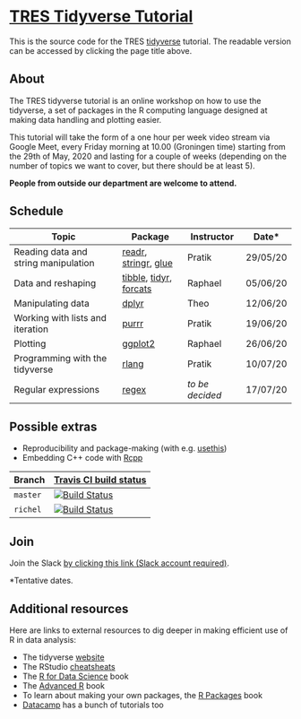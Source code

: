 # [TRES Tidyverse Tutorial](https://pratikunterwegs.github.io/tres-tidy-tutorial/)

This is the source code for the TRES [tidyverse](https://www.tidyverse.org/) tutorial.
The readable version can be accessed by clicking the page title above.

## About

The TRES tidyverse tutorial is an online workshop on how to use the tidyverse, a set of packages in the R computing language designed at making data handling and plotting easier. 

This tutorial will take the form of a one hour per week video stream via Google Meet, every Friday morning at 10.00 (Groningen time) starting from the 29th of May, 2020 and lasting for a couple of weeks (depending on the number of topics we want to cover, but there should be at least 5). 

**People from outside our department are welcome to attend.**

## Schedule

Topic|Package|Instructor|Date*
---|---|---|---
Reading data and string manipulation|[readr](https://readr.tidyverse.org/), [stringr](https://stringr.tidyverse.org/), [glue](https://github.com/tidyverse/glue)|Pratik|29/05/20
Data and reshaping|[tibble](https://tibble.tidyverse.org/), [tidyr](https://tidyr.tidyverse.org/), [forcats](https://forcats.tidyverse.org/)|Raphael|05/06/20
Manipulating data|[dplyr](https://dplyr.tidyverse.org/)|Theo|12/06/20
Working with lists and iteration|[purrr](https://purrr.tidyverse.org/)|Pratik|19/06/20
Plotting|[ggplot2](https://ggplot2.tidyverse.org/)|Raphael|26/06/20
Programming with the tidyverse|[rlang](https://rlang.r-lib.org/)|Pratik|10/07/20
Regular expressions|[regex](https://stat.ethz.ch/R-manual/R-devel/library/base/html/regex.html)|_to be decided_|17/07/20

## Possible extras

- Reproducibility and package-making (with e.g. [usethis](https://usethis.r-lib.org/))  
- Embedding C++ code with [Rcpp](http://adv-r.had.co.nz/Rcpp.html)

Branch   |[Travis CI build status](https://travis-ci.org)                                                                                          
---------|-------------------------------------------------------------------------------------------------------------------------------------------------------
`master` |[![Build Status](https://travis-ci.org/pratikunterwegs/tres-tidy-tutorial.svg?branch=master)](https://travis-ci.org/pratikunterwegs/tres-tidy-tutorial)
`richel` |[![Build Status](https://travis-ci.org/pratikunterwegs/tres-tidy-tutorial.svg?branch=richel)](https://travis-ci.org/pratikunterwegs/tres-tidy-tutorial)

## Join

Join the Slack [by clicking this link (Slack account required)](https://join.slack.com/t/trestidytorial/shared_invite/zt-ejgr3tow-3zisGwPg1JDeTJD33DWb2A).

*Tentative dates.

## Additional resources

Here are links to external resources to dig deeper in making efficient use of R in data analysis:

- The tidyverse [website](https://www.tidyverse.org/)
- The RStudio [cheatsheats](https://rstudio.com/resources/cheatsheets/)
- The [R for Data Science](https://r4ds.had.co.nz/) book
- The [Advanced R](http://adv-r.had.co.nz/) book
- To learn about making your own packages, the [R Packages](http://r-pkgs.had.co.nz/) book
- [Datacamp](https://www.datacamp.com/tidyverse-tutorials/) has a bunch of tutorials too
